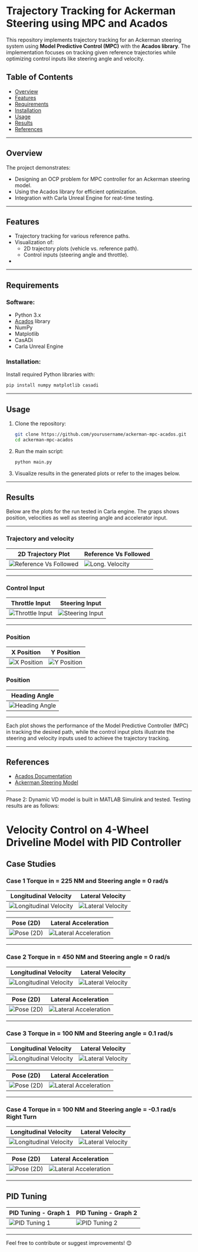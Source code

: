 # Trajectory Tracking for Ackerman Steering using MPC and Acados

This repository implements trajectory tracking for an Ackerman steering system using **Model Predictive Control (MPC)** with the **Acados library**. The implementation focuses on tracking given reference trajectories while optimizing control inputs like steering angle and velocity.

## Table of Contents
- [Overview](#overview)
- [Features](#features)
- [Requirements](#requirements)
- [Installation](#installation)
- [Usage](#usage)
- [Results](#results)
- [References](#references)

---

## Overview

The project demonstrates:
- Designing an OCP problem for MPC controller for an Ackerman steering model.
- Using the Acados library for efficient optimization.
- Integration with Carla Unreal Engine for reat-time testing. 

---

## Features

- Trajectory tracking for various reference paths.
- Visualization of:
  - 2D trajectory plots (vehicle vs. reference path).
  - Control inputs (steering angle and throttle).
- 

---

## Requirements

### Software:
- Python 3.x
- [Acados](https://github.com/acados/acados) library
- NumPy
- Matplotlib
- CasADi
- Carla Unreal Engine 

### Installation:
Install required Python libraries with:
```bash
pip install numpy matplotlib casadi
```

---

## Usage

1. Clone the repository:
   ```bash
   git clone https://github.com/yourusername/ackerman-mpc-acados.git
   cd ackerman-mpc-acados
   ```

2. Run the main script:
   ```bash
   python main.py
   ```

3. Visualize results in the generated plots or refer to the images below.

---

## Results


Below are the plots for the run tested in Carla engine. The graps shows position, velocities as well as steering angle and 
accelerator input. 

---

### Trajectory and velocity
| 2D Trajectory Plot | Reference Vs Followed |
|---------------------|--------------------|
| ![Reference Vs Followed](Results/plots_10mps/trajectory_vs_followed_path.png) | ![Long. Velocity](Results/plots_10mps/velocity_over_time.png) |

---

### Control Input
|Throttle Input| Steering Input |
|---------------------|--------------------|
| ![Throttle Input](Results/plots_10mps/throttle_command.png) | ![Steering Input](Results/plots_10mps/steering_command.png) |

---

### Position
| X Position | Y Position |
|---------------------|--------------------|
| ![X Position](Results/plots_10mps/x_position_over_time.png) | ![Y Position](Results/plots_10mps/y_position_over_time.png) |

### Position
| Heading Angle
|---------------------
| ![Heading Angle](Results/plots_10mps/yaw_angle_over_time.png) 

---

Each plot shows the performance of the Model Predictive Controller (MPC) in tracking the desired path, while the control input plots illustrate the steering and velocity inputs used to achieve the trajectory tracking.


---

## References

- [Acados Documentation](https://docs.acados.org/)
- [Ackerman Steering Model](https://en.wikipedia.org/wiki/Ackermann_steering_geometry)

---

Phase 2: 
Dynamic VD model is built in MATLAB Simulink and tested.
Testing results are as follows:
# Velocity Control on 4-Wheel Driveline Model with PID Controller

## Case Studies
### Case 1 Torque in = 225 NM and Steering angle = 0 rad/s  
| **Longitudinal Velocity** | **Lateral Velocity** |
|---------------------------|-----------------------|
| ![Longitudinal Velocity](Results/MATLAB_Results/case1/Vx.jpg) | ![Lateral Velocity](Results/MATLAB_Results/case1/Vy.jpg) |

| **Pose (2D)**             | **Lateral Acceleration** |
|---------------------------|---------------------------|
| ![Pose (2D)](Results/MATLAB_Results/case1/pose.jpg) | ![Lateral Acceleration](Results/MATLAB_Results/case1/lat_accel.jpg) |

---

### Case 2 Torque in = 450 NM and Steering angle = 0 rad/s
| **Longitudinal Velocity** | **Lateral Velocity** |
|---------------------------|-----------------------|
| ![Longitudinal Velocity](Results/MATLAB_Results/Case-2/Vx.jpg) | ![Lateral Velocity](Results/MATLAB_Results/Case-2/Vy.jpg) |

| **Pose (2D)**             | **Lateral Acceleration** |
|---------------------------|---------------------------|
| ![Pose (2D)](Results/MATLAB_Results/Case-2/pose.jpg) | ![Lateral Acceleration](Results/MATLAB_Results/Case-2/Lat_acc.jpg) |

---

### Case 3 Torque in = 100 NM and Steering angle = 0.1 rad/s
| **Longitudinal Velocity** | **Lateral Velocity** |
|---------------------------|-----------------------|
| ![Longitudinal Velocity](Results/MATLAB_Results/case-3/Vx.jpg) | ![Lateral Velocity](Results/MATLAB_Results/case-3/Vy.jpg) |

| **Pose (2D)**             | **Lateral Acceleration** |
|---------------------------|---------------------------|
| ![Pose (2D)](Results/MATLAB_Results/case-3/pose.jpg) | ![Lateral Acceleration](Results/MATLAB_Results/case-3/lat_acc.jpg) |

---
### Case 4 Torque in = 100 NM and Steering angle = -0.1 rad/s Right Turn
| **Longitudinal Velocity** | **Lateral Velocity** |
|---------------------------|-----------------------|
| ![Longitudinal Velocity](Results/MATLAB_Results/Case-4/Vx.jpg) | ![Lateral Velocity](Results/MATLAB_Results/Case-4/Vy.jpg) |

| **Pose (2D)**             | **Lateral Acceleration** |
|---------------------------|---------------------------|
| ![Pose (2D)](Results/MATLAB_Results/Case-4/Pos.jpg) | ![Lateral Acceleration](Results/MATLAB_Results/Case-4/lat_accel.jpg) |

---

## PID Tuning
| **PID Tuning - Graph 1** | **PID Tuning - Graph 2** |
|--------------------------|--------------------------|
| ![PID Tuning 1](Results/PID_tunning/Vel_graph.jpg) | ![PID Tuning 2](Results/PID_tunning2/Vx.jpg) |

---
Feel free to contribute or suggest improvements! 😊
